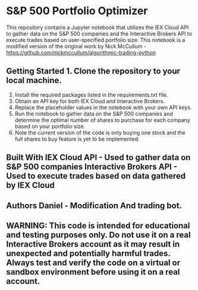 # S&P 500 Portfolio Optimizer 
This repository contains a Jupyter notebook that utilizes the IEX Cloud API to gather data on the S&P 500 companies and the Interactive Brokers API to execute trades based on user-specified portfolio size. This notebook is a modified version of the original work by Nick McCullum - https://github.com/nickmccullum/algorithmic-trading-python 
## Getting Started 1. Clone the repository to your local machine. 
2. Install the required packages listed in the requirements.txt file. 
3. Obtain an API key for both IEX Cloud and Interactive Brokers. 
4. Replace the placeholder values in the notebook with your own API keys. 
5. Run the notebook to gather data on the S&P 500 companies and determine the optimal number of shares to purchase for each company based on your portfolio size. 
6. Note the current version of the code is only buying one stock and the full shares to buy feature is yet to be implemented. 
## Built With IEX Cloud API - Used to gather data on S&P 500 companies Interactive Brokers API - Used to execute trades based on data gathered by IEX Cloud 
## Authors Daniel - Modification And trading bot. 
## WARNING: This code is intended for educational and testing purposes only. Do not use it on a real Interactive Brokers account as it may result in unexpected and potentially harmful trades. Always test and verify the code on a virtual or sandbox environment before using it on a real account.
